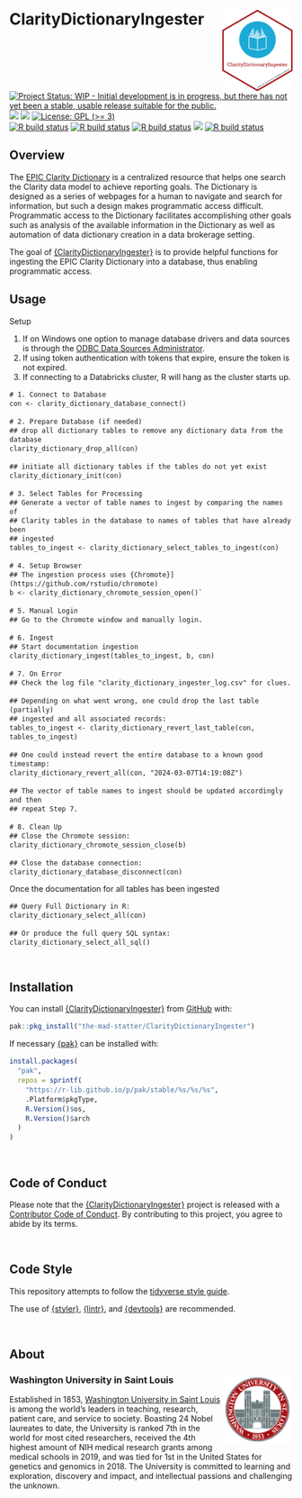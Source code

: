 
<!-- README.md is generated from README.Rmd. Please edit that file -->

# ClarityDictionaryIngester <img src="man/figures/logo.png" align="right" width="125px" />

<!-- badges: start -->

[![Project Status: WIP - Initial development is in progress, but there
has not yet been a stable, usable release suitable for the
public.](https://www.repostatus.org/badges/latest/wip.svg)](https://www.repostatus.org/#wip)
[![](https://img.shields.io/badge/lifecycle-experimental-orange.svg)](https://lifecycle.r-lib.org/articles/stages.html#experimental)
[![](https://img.shields.io/github/last-commit/the-mad-statter/ClarityDictionaryIngester.svg)](https://github.com/the-mad-statter/ClarityDictionaryIngester/commits/main)
[![License: GPL (\>=
3)](https://img.shields.io/badge/license-GPL%20(%3E=%203)-blue.svg)](https://cran.r-project.org/web/licenses/GPL%20(%3E=%203))
<br /> [![R build
status](https://github.com/the-mad-statter/ClarityDictionaryIngester/workflows/style/badge.svg)](https://github.com/the-mad-statter/ClarityDictionaryIngester/actions)
[![R build
status](https://github.com/the-mad-statter/ClarityDictionaryIngester/workflows/lint/badge.svg)](https://github.com/the-mad-statter/ClarityDictionaryIngester/actions)
[![R build
status](https://github.com/the-mad-statter/ClarityDictionaryIngester/workflows/test-coverage/badge.svg)](https://github.com/the-mad-statter/ClarityDictionaryIngester/actions)
[![](https://codecov.io/gh/the-mad-statter/ClarityDictionaryIngester/branch/main/graph/badge.svg)](https://codecov.io/gh/the-mad-statter/ClarityDictionaryIngester)
[![R build
status](https://github.com/the-mad-statter/ClarityDictionaryIngester/workflows/r-cmd-check/badge.svg)](https://github.com/the-mad-statter/ClarityDictionaryIngester/actions)
<!-- badges: end -->

## Overview

The [EPIC Clarity
Dictionary](https://datahandbook.epic.com/ClarityDictionary) is a
centralized resource that helps one search the Clarity data model to
achieve reporting goals. The Dictionary is designed as a series of
webpages for a human to navigate and search for information, but such a
design makes programmatic access difficult. Programmatic access to the
Dictionary facilitates accomplishing other goals such as analysis of the
available information in the Dictionary as well as automation of data
dictionary creation in a data brokerage setting.

The goal of
[{ClarityDictionaryIngester}](https://github.com/the-mad-statter/ClarityDictionaryIngester)
is to provide helpful functions for ingesting the EPIC Clarity
Dictionary into a database, thus enabling programmatic access.

## Usage

Setup

1.  If on Windows one option to manage database drivers and data sources
    is through the [ODBC Data Sources
    Administrator](https://learn.microsoft.com/en-us/host-integration-server/core/odbc-data-source-administrator).
2.  If using token authentication with tokens that expire, ensure the
    token is not expired.
3.  If connecting to a Databricks cluster, R will hang as the cluster
    starts up.

<!-- -->

    # 1. Connect to Database
    con <- clarity_dictionary_database_connect()

    # 2. Prepare Database (if needed)
    ## drop all dictionary tables to remove any dictionary data from the database
    clarity_dictionary_drop_all(con)

    ## initiate all dictionary tables if the tables do not yet exist
    clarity_dictionary_init(con)

    # 3. Select Tables for Processing
    ## Generate a vector of table names to ingest by comparing the names of 
    ## Clarity tables in the database to names of tables that have already been 
    ## ingested
    tables_to_ingest <- clarity_dictionary_select_tables_to_ingest(con)

    # 4. Setup Browser
    ## The ingestion process uses {Chromote}](https://github.com/rstudio/chromote)
    b <- clarity_dictionary_chromote_session_open()`

    # 5. Manual Login
    ## Go to the Chromote window and manually login.

    # 6. Ingest
    ## Start documentation ingestion
    clarity_dictionary_ingest(tables_to_ingest, b, con)

    # 7. On Error
    ## Check the log file "clarity_dictionary_ingester_log.csv" for clues.

    ## Depending on what went wrong, one could drop the last table (partially) 
    ## ingested and all associated records:
    tables_to_ingest <- clarity_dictionary_revert_last_table(con, tables_to_ingest)

    ## One could instead revert the entire database to a known good timestamp:
    clarity_dictionary_revert_all(con, "2024-03-07T14:19:08Z")

    ## The vector of table names to ingest should be updated accordingly and then 
    ## repeat Step 7.

    # 8. Clean Up
    ## Close the Chromote session:
    clarity_dictionary_chromote_session_close(b)

    ## Close the database connection:
    clarity_dictionary_database_disconnect(con)

Once the documentation for all tables has been ingested

    ## Query Full Dictionary in R:
    clarity_dictionary_select_all(con)

    ## Or produce the full query SQL syntax:
    clarity_dictionary_select_all_sql()

<br />

## Installation

You can install
[{ClarityDictionaryIngester}](https://github.com/the-mad-statter/ClarityDictionaryIngester)
from
[GitHub](https://github.com/the-mad-statter/ClarityDictionaryIngester)
with:

``` r
pak::pkg_install("the-mad-statter/ClarityDictionaryIngester")
```

If necessary [{pak}](https://github.com/r-lib/pak) can be installed
with:

``` r
install.packages(
  "pak", 
  repos = sprintf(
    "https://r-lib.github.io/p/pak/stable/%s/%s/%s", 
    .Platform$pkgType, 
    R.Version()$os, 
    R.Version()$arch
  )
)
```

<br />

## Code of Conduct

Please note that the
[{ClarityDictionaryIngester}](https://github.com/the-mad-statter/ClarityDictionaryIngester)
project is released with a [Contributor Code of
Conduct](https://contributor-covenant.org/version/2/0/CODE_OF_CONDUCT.html).
By contributing to this project, you agree to abide by its terms.

<br />

## Code Style

This repository attempts to follow the [tidyverse style
guide](https://style.tidyverse.org/index.html).

The use of [{styler}](https://github.com/r-lib/styler),
[{lintr}](https://github.com/r-lib/lintr), and
[{devtools}](https://github.com/r-lib/devtools) are recommended.

<br />

## About

### Washington University in Saint Louis <img src="man/figures/brookings_seal.png" align="right" width="125px"/>

Established in 1853, [Washington University in Saint
Louis](https://www.wustl.edu) is among the world’s leaders in teaching,
research, patient care, and service to society. Boasting 24 Nobel
laureates to date, the University is ranked 7th in the world for most
cited researchers, received the 4th highest amount of NIH medical
research grants among medical schools in 2019, and was tied for 1st in
the United States for genetics and genomics in 2018. The University is
committed to learning and exploration, discovery and impact, and
intellectual passions and challenging the unknown.
